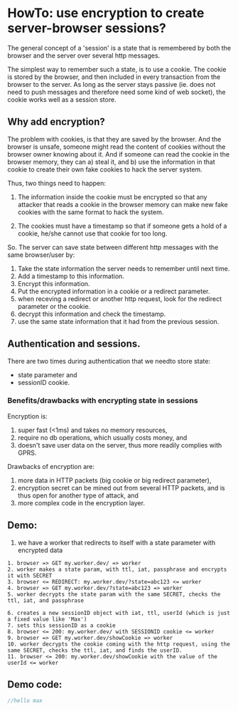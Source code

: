 # HowTo: use encryption to create server-browser sessions? 

The general concept of a 'session' is a state that is remembered by both the browser and the server over several http messages.

The simplest way to remember such a state, is to use a cookie. The cookie is stored by the browser, and then included in every transaction from the browser to the server. As long as the server stays passive (ie. does not need to push messages and therefore need some kind of web socket), the cookie works well as a session store.

## Why add encryption?

The problem with cookies, is that they are saved by the browser. And the browser is unsafe, someone might read the content of cookies without the browser owner knowing about it. And if someone can read the cookie in the browser memory, they can a) steal it, and b) use the information in that cookie to create their own fake cookies to hack the server system.
  
Thus, two things need to happen:
1. The information inside the cookie must be encrypted so that any attacker that reads a cookie in the browser memory can make new fake cookies with the same format to hack the system.

2. The cookies must have a timestamp so that if someone gets a hold of a cookie, he/she cannot use that cookie for too long.

So. The server can save state between different http messages with the same browser/user by:
   1. Take the state information the server needs to remember until next time.
   2. Add a timestamp to this information.
   3. Encrypt this information.
   4. Put the encrypted information in a cookie or a redirect parameter.
   5. when receving a redirect or another http request, look for the redirect parameter or the cookie.
   6. decrypt this information and check the timestamp.
   7. use the same state information that it had from the previous session.

## Authentication and sessions.

There are two times during authentication that we needto store state:
 * state parameter and
 * sessionID cookie.   

### Benefits/drawbacks with encrypting state in sessions

Encryption is:
1. super fast (<1ms) and takes no memory resources,
2. require no db operations, which usually costs money, and
3. doesn't save user data on the server, thus more readily complies with GPRS.

Drawbacks of encryption are:
1. more data in HTTP packets (big cookie or big redirect parameter),
2. encryption secret can be mined out from several HTTP packets, and is thus open for another type of attack, and
3. more complex code in the encryption layer.

## Demo:

1.  we have a worker that redirects to itself with a state parameter with encrypted data

```
1. browser => GET my.worker.dev/ => worker
2. worker makes a state param, with ttl, iat, passphrase and encrypts it with SECRET
3. browser <= REDIRECT: my.worker.dev/?state=abc123 <= worker
4. browser => GET my.worker.dev/?state=abc123 => worker
5. worker decrypts the state param with the same SECRET, checks the ttl, iat, and passphrase

6. creates a new sessionID object with iat, ttl, userId (which is just a fixed value like 'Max')
7. sets this sessionID as a cookie
8. browser <= 200: my.worker.dev/ with SESSIONID cookie <= worker
9. browser => GET my.worker.dev/showCookie => worker
10. worker decrypts the cookie coming with the http request, using the same SECRET, checks the ttl, iat, and finds the userID.
11. browser <= 200: my.worker.dev/showCookie with the value of the userId <= worker
```

## Demo code:

```javascript
//hello max

```